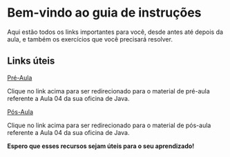 # Bem-vindo ao guia de instruções

Aqui estão todos os links importantes para você, desde antes até depois da aula, e também os exercícios que você precisará resolver.

## Links úteis

[Pré-Aula](https://github.com/educodehub/oficina-java/blob/daa0da7d42fbb8ac5d2b15108f162fec585a9be4/aula04/materiais/Pr%C3%A9-aula%20-%20Aula%2003%20-%20Oficina%20de%20Java.md)

Clique no link acima para ser redirecionado para o material de pré-aula referente a Aula 04 da sua oficina de Java.

[Pós-Aula](https://github.com/educodehub/oficina-java/blob/daa0da7d42fbb8ac5d2b15108f162fec585a9be4/aula04/materiais/P%C3%B3s-aula%20-%20Aula%2003%20-%20Oficina%20de%20Java.md)

Clique no link acima para ser redirecionado para o material de pós-aula referente a Aula 04 da sua oficina de Java.

**Espero que esses recursos sejam úteis para o seu aprendizado!**
